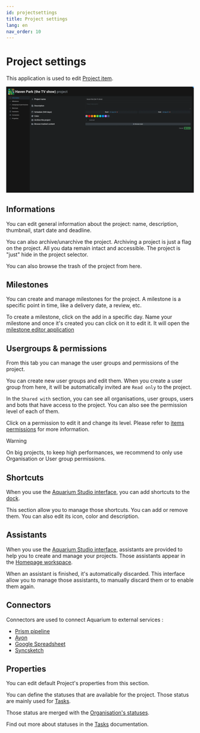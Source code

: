 ```yaml
---
id: projectsettings
title: Project settings
lang: en
nav_order: 10
---
```


# Project settings

This application is used to edit [Project item](../items/project.md).

![Project settings](../../_medias/screenshots/projectsettings.webp)

## Informations

You can edit general information about the project: name, description, thumbnail, start date and deadline.

You can also archive/unarchive the project. Archiving a project is just a flag on the project. All you data remain intact and accessible. The project is "just" hide in the project selector.

You can also browse the trash of the project from here.

## Milestones

You can create and manage milestones for the project. A milestone is a specific point in time, like a delivery date, a review, etc.

To create a milestone, click on the <span class="aq-icon">add</span> in a specific day. Name your milestone and once it's created you can click on it to edit it. It will open the [milestone editor application](./milestones.md)

## Usergroups & permissions

From this tab you can manage the user groups and permissions of the project.

You can create new user groups and edit them. When you create a user group from here, it will be automatically invited are `Read only` to the project.

In the `Shared with` section, you can see all organisations, user groups, users and bots that have access to the project. You can also see the permission level of each of them.

Click on a permission to edit it and change its level. Please refer to [items permissions](../items/index.md#how-can-i-manage-items-permissions-) for more information.

> [!warning]
> On big projects, to keep high performances, we recommend to only use Organisation or User group permissions.

## Shortcuts

When you use the [Aquarium Studio interface](../introduction/studio.md), you can add shortcuts to the [dock](../introduction/studio.md#dock).

This section allow you to manage those shortcuts. You can add or remove them. You can also edit its icon, color and description.

## Assistants

When you use the [Aquarium Studio interface](../introduction/studio.md), assistants are provided to help you to create and manage your projects. Those assistants appear in the [Homepage workspace](../workspaces/homepage.md).

When an assistant is finished, it's automatically discarded. This interface allow you to manage those assistants, to manually discard them or to enable them again.

## Connectors

Connectors are used to connect Aquarium to external services :

- [Prism pipeline](../../integrations/prism.md)
- [Ayon](../../integrations/ayon.md)
- [Google Spreadsheet](../../integrations/spreadsheet.md)
- [Syncsketch](../../integrations/syncsketch.md)

## Properties

You can edit default Project's properties from this section.

You can define the statuses that are available for the project. Those status are mainly used for [Tasks](../items/task.md).

Those status are merged with the [Organisation's statuses](./organisation.md#organisation's-statuses).

Find out more about statuses in the [Tasks](../items/task.md) documentation.